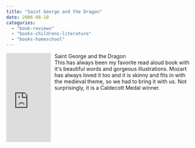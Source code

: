 ```yaml
---
title: "Saint George and the Dragon"
date: 2006-08-10
categories: 
  - "book-reviews"
  - "books-childrens-literature"
  - "books-homeschool"
---
```


<iframe scrolling="no" frameborder="0" marginheight="0" marginwidth="0" src="http://rcm.amazon.com/e/cm?t=soultravelers-20&o=1&p=8&l=as1&asins=0316367958&fc1=000000&IS2=1&lt1=_blank&lc1=0000FF&bc1=000000&bg1=FFFFFF&f=ifr" style="width: 120px; height: 240px; margin-right: 10px; float: left; margin-bottom: 20px;"></iframe>

Saint George and the Dragon  
This has always been my favorite read aloud book with it's beautiful words and gorgeous illustrations. Mozart has always loved it too and it is skinny and fits in with the medieval theme, so we had to bring it with us. Not surprisingly, it is a Caldecott Medal winner.
